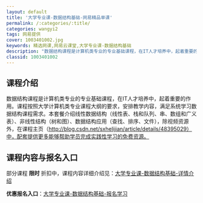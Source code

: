 ```yaml
---
layout: default
title: '大学专业课-数据结构基础-网易精品单课'
permalink: /:categories/:title/
categories: wangyi2
tags: 网易提供
cover: 1003401002.jpg
keywords: 精选网课,网易云课堂,大学专业课-数据结构基础
description: "数据结构课程是计算机类专业的专业基础课程，在IT人才培养中，起着重要的作用。课程按照大学计算机类专业课程大纲的要求，安排教学内容，满足系统学习数据结构课程需求。本套餐介绍线性数据结构（线性表"
classid: 1003401002
---
```


## 课程介绍

数据结构课程是计算机类专业的专业基础课程，在IT人才培养中，起着重要的作用。课程按照大学计算机类专业课程大纲的要求，安排教学内容，满足系统学习数据结构课程需求。本套餐介绍线性数据结构（线性表、栈和队列、串、数组和广义表）、非线性结构（树和图）、数据结构应用（查找、排序、文件），除视频资源外，在课程主页（http://blog.csdn.net/sxhelijian/article/details/48395029）中，配套提供更多能够帮助学员完成实践性学习的免费资源。

## 课程内容与报名入口

部分课程 **限时** 折扣中，课程内容详细介绍见：[大学专业课-数据结构基础-详情介绍](https://study.163.com/course/introduction/1003401002.htm?share=1&shareId=1025206652&utm_campaign=share&utm_medium=iphoneShare&utm_source=&utm_u=1025206652)

**优惠报名入口**：[大学专业课-数据结构基础-报名学习](https://study.163.com/course/introduction/1003401002.htm?share=1&shareId=1025206652&utm_campaign=share&utm_medium=iphoneShare&utm_source=&utm_u=1025206652)

